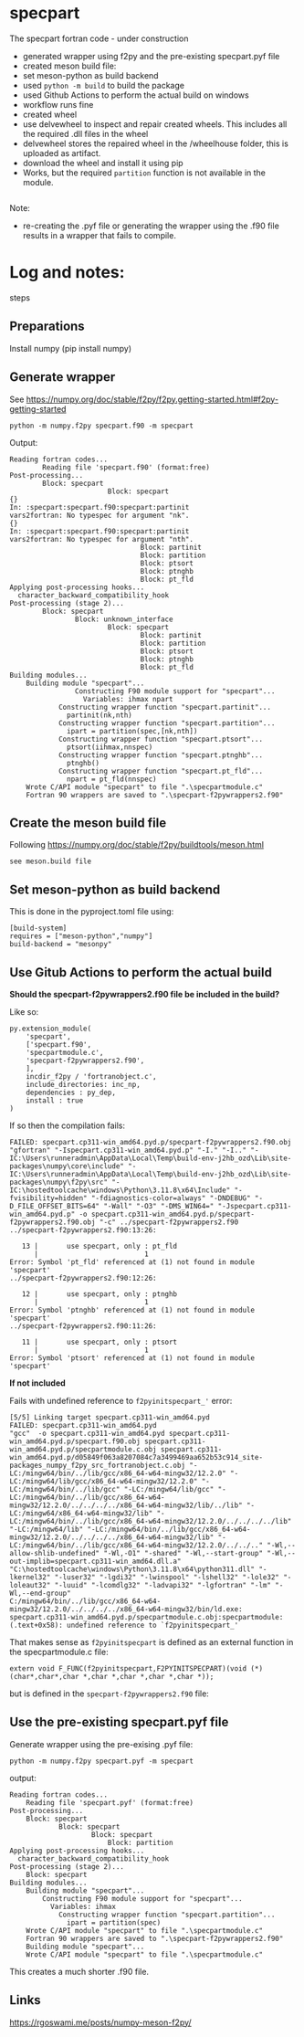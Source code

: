 # specpart
The specpart fortran code - under construction


- generated wrapper using f2py and the pre-existing specpart.pyf file
- created meson build file:
- set meson-python as build backend
- used `python -m build` to build the package
- used Github Actions to perform the actual build on windows
- workflow runs fine
- created wheel 
- use delvewheel to inspect and repair created wheels. This includes all the required .dll files in the wheel
- delvewheel stores the repaired wheel in the /wheelhouse folder, this is uploaded as artifact.
- download the wheel and install it using pip
- Works, but the required `partition` function is not available in the module.
```

```

Note:
- re-creating the .pyf file or generating the wrapper using the .f90 file results in a wrapper that fails to compile.

# Log and notes:


steps
## Preparations

Install numpy (pip install numpy)

## Generate wrapper

See https://numpy.org/doc/stable/f2py/f2py.getting-started.html#f2py-getting-started

`python -m numpy.f2py specpart.f90 -m specpart`

Output:

```commandline
Reading fortran codes...
        Reading file 'specpart.f90' (format:free)
Post-processing...
        Block: specpart
                        Block: specpart
{}
In: :specpart:specpart.f90:specpart:partinit
vars2fortran: No typespec for argument "nk".
{}
In: :specpart:specpart.f90:specpart:partinit
vars2fortran: No typespec for argument "nth".
                                Block: partinit
                                Block: partition
                                Block: ptsort
                                Block: ptnghb
                                Block: pt_fld
Applying post-processing hooks...
  character_backward_compatibility_hook
Post-processing (stage 2)...
        Block: specpart
                Block: unknown_interface
                        Block: specpart
                                Block: partinit
                                Block: partition
                                Block: ptsort
                                Block: ptnghb
                                Block: pt_fld
Building modules...
    Building module "specpart"...
                Constructing F90 module support for "specpart"...
                  Variables: ihmax npart
            Constructing wrapper function "specpart.partinit"...
              partinit(nk,nth)
            Constructing wrapper function "specpart.partition"...
              ipart = partition(spec,[nk,nth])
            Constructing wrapper function "specpart.ptsort"...
              ptsort(iihmax,nnspec)
            Constructing wrapper function "specpart.ptnghb"...
              ptnghb()
            Constructing wrapper function "specpart.pt_fld"...
              npart = pt_fld(nnspec)
    Wrote C/API module "specpart" to file ".\specpartmodule.c"
    Fortran 90 wrappers are saved to ".\specpart-f2pywrappers2.f90"
```

## Create the meson build file

Following https://numpy.org/doc/stable/f2py/buildtools/meson.html

```commandline
see meson.build file 
```

## Set meson-python as build backend

This is done in the pyproject.toml file using:

```commandline
[build-system]
requires = ["meson-python","numpy"]
build-backend = "mesonpy"
```

## Use Gitub Actions to perform the actual build

**Should the specpart-f2pywrappers2.f90 file be included in the build?**

Like so:
```commandline
py.extension_module(
    'specpart',
    ['specpart.f90',
    'specpartmodule.c',
    'specpart-f2pywrappers2.f90',
    ],
    incdir_f2py / 'fortranobject.c',
    include_directories: inc_np,
    dependencies : py_dep,
    install : true
)
```

If so then the compilation fails:

```output
FAILED: specpart.cp311-win_amd64.pyd.p/specpart-f2pywrappers2.f90.obj 
"gfortran" "-Ispecpart.cp311-win_amd64.pyd.p" "-I." "-I.." "-IC:\Users\runneradmin\AppData\Local\Temp\build-env-j2hb_ozd\Lib\site-packages\numpy\core\include" "-IC:\Users\runneradmin\AppData\Local\Temp\build-env-j2hb_ozd\Lib\site-packages\numpy\f2py\src" "-IC:\hostedtoolcache\windows\Python\3.11.8\x64\Include" "-fvisibility=hidden" "-fdiagnostics-color=always" "-DNDEBUG" "-D_FILE_OFFSET_BITS=64" "-Wall" "-O3" "-DMS_WIN64=" "-Jspecpart.cp311-win_amd64.pyd.p" -o specpart.cp311-win_amd64.pyd.p/specpart-f2pywrappers2.f90.obj "-c" ../specpart-f2pywrappers2.f90
../specpart-f2pywrappers2.f90:13:26:

   13 |       use specpart, only : pt_fld
      |                          1
Error: Symbol 'pt_fld' referenced at (1) not found in module 'specpart'
../specpart-f2pywrappers2.f90:12:26:

   12 |       use specpart, only : ptnghb
      |                          1
Error: Symbol 'ptnghb' referenced at (1) not found in module 'specpart'
../specpart-f2pywrappers2.f90:11:26:

   11 |       use specpart, only : ptsort
      |                          1
Error: Symbol 'ptsort' referenced at (1) not found in module 'specpart'
```

**If not included**

Fails with undefined reference to `f2pyinitspecpart_'` error:

```commandline
[5/5] Linking target specpart.cp311-win_amd64.pyd
FAILED: specpart.cp311-win_amd64.pyd 
"gcc"  -o specpart.cp311-win_amd64.pyd specpart.cp311-win_amd64.pyd.p/specpart.f90.obj specpart.cp311-win_amd64.pyd.p/specpartmodule.c.obj specpart.cp311-win_amd64.pyd.p/d05849f063a8207084c7a3499469aa652b53c914_site-packages_numpy_f2py_src_fortranobject.c.obj "-LC:/mingw64/bin/../lib/gcc/x86_64-w64-mingw32/12.2.0" "-LC:/mingw64/lib/gcc/x86_64-w64-mingw32/12.2.0" "-LC:/mingw64/bin/../lib/gcc" "-LC:/mingw64/lib/gcc" "-LC:/mingw64/bin/../lib/gcc/x86_64-w64-mingw32/12.2.0/../../../../x86_64-w64-mingw32/lib/../lib" "-LC:/mingw64/x86_64-w64-mingw32/lib" "-LC:/mingw64/bin/../lib/gcc/x86_64-w64-mingw32/12.2.0/../../../../lib" "-LC:/mingw64/lib" "-LC:/mingw64/bin/../lib/gcc/x86_64-w64-mingw32/12.2.0/../../../../x86_64-w64-mingw32/lib" "-LC:/mingw64/bin/../lib/gcc/x86_64-w64-mingw32/12.2.0/../../.." "-Wl,--allow-shlib-undefined" "-Wl,-O1" "-shared" "-Wl,--start-group" "-Wl,--out-implib=specpart.cp311-win_amd64.dll.a" "C:\hostedtoolcache\windows\Python\3.11.8\x64\python311.dll" "-lkernel32" "-luser32" "-lgdi32" "-lwinspool" "-lshell32" "-lole32" "-loleaut32" "-luuid" "-lcomdlg32" "-ladvapi32" "-lgfortran" "-lm" "-Wl,--end-group"
C:/mingw64/bin/../lib/gcc/x86_64-w64-mingw32/12.2.0/../../../../x86_64-w64-mingw32/bin/ld.exe: specpart.cp311-win_amd64.pyd.p/specpartmodule.c.obj:specpartmodule:(.text+0x58): undefined reference to `f2pyinitspecpart_'
```

That makes sense as 
`f2pyinitspecpart` is defined as an external function in the specpartmodule.c file:

```extern void F_FUNC(f2pyinitspecpart,F2PYINITSPECPART)(void (*)(char*,char*,char *,char *,char *,char *,char *));``` 

but is defined in the `specpart-f2pywrappers2.f90` file:

## Use the pre-existing specpart.pyf file

Generate wrapper using the pre-exising .pyf file:

```commandline
python -m numpy.f2py specpart.pyf -m specpart
```

output:

```
Reading fortran codes...
	Reading file 'specpart.pyf' (format:free)
Post-processing...
	Block: specpart
			Block: specpart
					Block: specpart
						Block: partition
Applying post-processing hooks...
  character_backward_compatibility_hook
Post-processing (stage 2)...
	Block: specpart
Building modules...
    Building module "specpart"...
		Constructing F90 module support for "specpart"...
		  Variables: ihmax
            Constructing wrapper function "specpart.partition"...
              ipart = partition(spec)
    Wrote C/API module "specpart" to file ".\specpartmodule.c"
    Fortran 90 wrappers are saved to ".\specpart-f2pywrappers2.f90"
    Building module "specpart"...
    Wrote C/API module "specpart" to file ".\specpartmodule.c"
```

This creates a much shorter .f90 file.

## Links
https://rgoswami.me/posts/numpy-meson-f2py/

